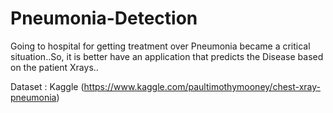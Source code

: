 # Pneumonia-Detection
  Going to hospital for getting treatment over Pneumonia became a critical situation..So, it is better have an application that predicts the Disease based on the patient Xrays..
  
  
  
  Dataset : Kaggle (https://www.kaggle.com/paultimothymooney/chest-xray-pneumonia)
  
